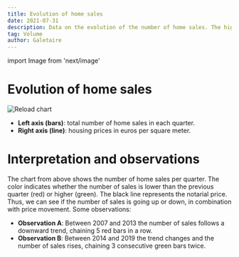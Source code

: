 ```yaml
---
title: Evolution of home sales
date: 2021-07-31
description: Data on the evolution of the number of home sales. The higher the volume of transactions, the higher the price of housing tends to be.
tag: Volume
author: Galetaire
---
```


import Image from 'next/image'

# Evolution of home sales

<Image
  src="/images/compravenda.png"
  alt="Reload chart"
  width={1058}
  height={567}
  priority
  className="next-image"
/>

- **Left axis (bars)**: total number of home sales in each quarter.
- **Right axis (line)**: housing prices in euros per square meter.

# Interpretation and observations

The chart from above shows the number of home sales per quarter. The color indicates whether the number of sales is lower than the previous quarter (red) or higher (green). The black line represents the notarial price. Thus, we can see if the number of sales is going up or down, in combination with price movement. Some observations:

- **Observation A**: Between 2007 and 2013 the number of sales follows a downward trend, chaining 5 red bars in a row.
- **Observation B**: Between 2014 and 2019 the trend changes and the number of sales rises, chaining 3 consecutive green bars twice.
